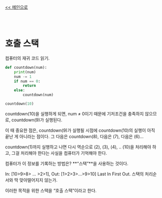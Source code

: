 [<< 메인으로](https://github.com/AtomicLiquors/Algorithm_Wiki_Chb)

&nbsp;  
&nbsp;  
# 호출 스택 
컴퓨터의 재귀 코드 읽기.

```python
def countdown(num):
	print(num)
	num -= 1
	if num == 0:
		return
	else:
		countdown(num)

countdown(10)	
```

countdown(10)을 실행하게 되면, num ≠ 0이기 때문에 기저조건을 충족하지 않으므로,
countdown(9)가 실행된다.

이 때 중요한 점은, countdown(9)가 실행될 시점에 
countdown(10)의 실행이 아직 끝난 게 아니라는 점이다.
그 다음은 countdown(8), 다음은 (7), 다음은 (6)…

countdown(1)까지 실행하고 나면 다시 역순으로 (2), (3), (4), .. (10)을 처리해야 하고,
그걸 처리해야 한다는 사실을 컴퓨터가 기억해야 한다.

컴퓨터가 이 정보를 기록하는 방법은? **“스택”**을 사용하는 것이다.

In: [10>9>8> … >2>1], Out: [1>2>3>…>9>10]
Last In First Out. 스택의 처리순서와 딱 맞아떨어지지 않는가.

이러한 목적을 위한 스택을 “호출 스택”이라고 한다.
